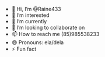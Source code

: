 - 👋 Hi, I’m @Raine433
- 👀 I’m interested 
- 🌱 I’m currently 
- 💞️ I’m looking to collaborate on 
- 📫 How to reach me (85)985538233
- 😄 Pronouns: ela/dela
- ⚡ Fun fact
<!---
Raine433/Raine433 is a ✨ special ✨ repository because its `README.md` (this file) appears on your GitHub profile.
You can click the Preview link to take a look at your changes.
--->
